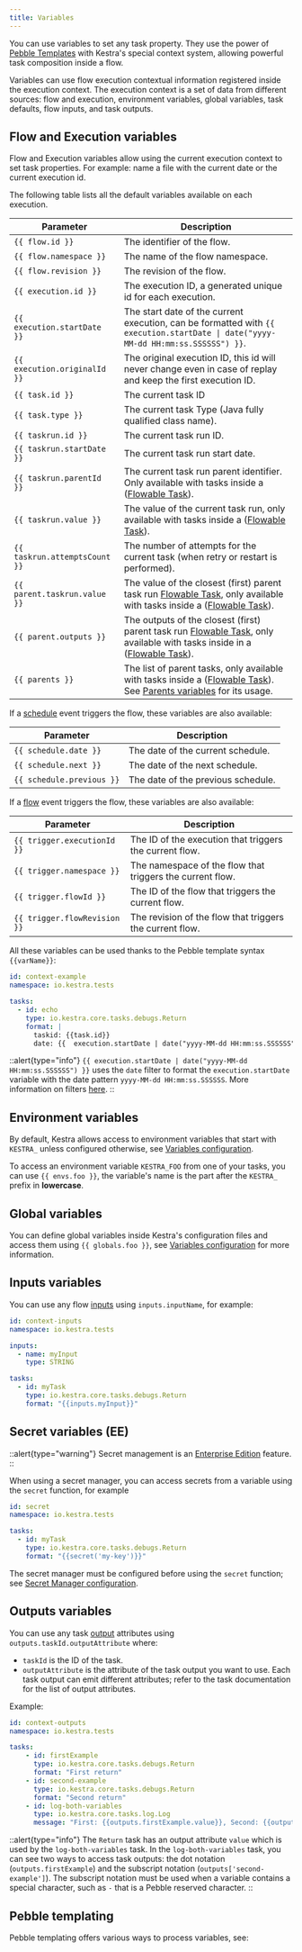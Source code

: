 ```yaml
---
title: Variables
---
```


You can use variables to set any task property. They use the power of [Pebble Templates](https://pebbletemplates.io/) with Kestra's special context system, allowing powerful task composition inside a flow.

Variables can use flow execution contextual information registered inside the execution context. The execution context is a set of data from different sources: flow and execution, environment variables, global variables, task defaults, flow inputs, and task outputs.

## Flow and Execution variables

Flow and Execution variables allow using the current execution context to set task properties. For example: name a file with the current date or the current execution id.

The following table lists all the default variables available on each execution.

| Parameter | Description                                                                                                                                                                             |
| ---------- |-----------------------------------------------------------------------------------------------------------------------------------------------------------------------------------------|
|  `{{ flow.id }}` | The identifier of the flow.                                                                                                                                                             |
|  `{{ flow.namespace }}` | The name of the flow namespace.                                                                                                                                                         |
|  `{{ flow.revision }}` | The revision of the flow.                                                                                                                                                               |
|  `{{ execution.id }}` | The execution ID, a generated unique id for each execution.                                                                                                                             |
|  `{{ execution.startDate }}` | The start date of the current execution, can be formatted with `{{ execution.startDate \| date("yyyy-MM-dd HH:mm:ss.SSSSSS") }}`.                                                       |
|  `{{ execution.originalId }}` | The original execution ID, this id will never change even in case of replay and keep the first execution ID.                                                                            |
|  `{{ task.id }}` | The current task ID                                                                                                                                                                     |
|  `{{ task.type }}` | The current task Type (Java fully qualified class name).                                                                                                                                |
|  `{{ taskrun.id }}` | The current task run ID.                                                                                                                                                                |
|  `{{ taskrun.startDate }}` | The current task run start date.                                                                                                                                                        |
|  `{{ taskrun.parentId }}` | The current task run parent identifier. Only available with tasks inside a  ([Flowable Task](../02.tasks.md#flowable-tasks)).                                                           |
|  `{{ taskrun.value }}` | The value of the current task run, only available with tasks inside a ([Flowable Task](../02.tasks.md#flowable-tasks)).                                                                 |
|  `{{ taskrun.attemptsCount }}` | The number of attempts for the current task (when retry or restart is performed).                                                                                                       |
|  `{{ parent.taskrun.value }}` | The value of the closest (first) parent task run [Flowable Task](../02.tasks.md#flowable-tasks), only available with tasks inside a ([Flowable Task](../02.tasks#flowable-tasks)).      |
|  `{{ parent.outputs }}` | The outputs of the closest (first) parent task run [Flowable Task](../02.tasks.md#flowable-tasks), only available with tasks inside in a ([Flowable Task](../02.tasks#flowable-tasks)). |
|  `{{ parents }}` | The list of parent tasks, only available with tasks inside a ([Flowable Task](../02.tasks.md#flowable-tasks)). See [Parents variables](./02.basic-usage.md#parents-with-flowable-task) for its usage.                              |

If a [schedule](../08.triggers/01.schedule.md) event triggers the flow, these variables are also available:

| Parameter | Description |
| ---------- | ----------- |
|  `{{ schedule.date }}` | The date of the current schedule. |
|  `{{ schedule.next }}` | The date of the next schedule. |
|  `{{ schedule.previous }}` | The date of the previous schedule. |

If a [flow](../08.triggers/02.flow.md) event triggers the flow, these variables are also available:

| Parameter | Description |
| ---------- | ----------- |
|  `{{ trigger.executionId }}` | The ID of the execution that triggers the current flow. |
|  `{{ trigger.namespace }}` | The namespace of the flow that triggers the current flow. |
|  `{{ trigger.flowId }}` | The ID of the flow that triggers the current flow. |
|  `{{ trigger.flowRevision }}` | The revision of the flow that triggers the current flow. |

All these variables can be used thanks to the Pebble template syntax `{{varName}}`:

```yaml
id: context-example
namespace: io.kestra.tests

tasks:
  - id: echo
    type: io.kestra.core.tasks.debugs.Return
    format: |
      taskid: {{task.id}}
      date: {{  execution.startDate | date("yyyy-MM-dd HH:mm:ss.SSSSSS") }}
```

::alert{type="info"}
`{{ execution.startDate | date("yyyy-MM-dd HH:mm:ss.SSSSSS") }}` uses the `date` filter to format the `execution.startDate` variable with the date pattern `yyyy-MM-dd HH:mm:ss.SSSSSS`. More information on filters [here](./03.filter/index.md).
::

## Environment variables

By default, Kestra allows access to environment variables that start with `KESTRA_` unless configured otherwise, see [Variables configuration](../../09.administrator-guide/01.configuration/05.others#variables-configuration).

To access an environment variable `KESTRA_FOO` from one of your tasks, you can use `{{ envs.foo }}`, the variable's name is the part after the `KESTRA_` prefix in **lowercase**.

## Global variables

You can define global variables inside Kestra's configuration files and access them using `{{ globals.foo }}`, see [Variables configuration](../../09.administrator-guide/01.configuration/05.others#variables-configuration) for more information.

## Inputs variables

You can use any flow [inputs](../04.inputs.md) using `inputs.inputName`, for example:

```yaml
id: context-inputs
namespace: io.kestra.tests

inputs:
  - name: myInput
    type: STRING

tasks:
  - id: myTask
    type: io.kestra.core.tasks.debugs.Return
    format: "{{inputs.myInput}}"
```

## Secret variables (EE)

::alert{type="warning"}
Secret management is an [Enterprise Edition](https://kestra.io/enterprise) feature.
::

When using a secret manager, you can access secrets from a variable using the `secret` function, for example

```yaml
id: secret
namespace: io.kestra.tests

tasks:
  - id: myTask
    type: io.kestra.core.tasks.debugs.Return
    format: "{{secret('my-key')}}"
```

The secret manager must be configured before using the `secret` function; see [Secret Manager configuration](../../09.administrator-guide/01.configuration/03.enterprise-edition/secrets/index.md).

## Outputs variables

You can use any task [output](../05.outputs.md) attributes using `outputs.taskId.outputAttribute` where:
- `taskId` is the ID of the task.
- `outputAttribute` is the attribute of the task output you want to use. Each task output can emit different attributes; refer to the task documentation for the list of output attributes.

Example:

```yaml
id: context-outputs
namespace: io.kestra.tests

tasks:
    - id: firstExample
      type: io.kestra.core.tasks.debugs.Return
      format: "First return"
    - id: second-example
      type: io.kestra.core.tasks.debugs.Return
      format: "Second return"
    - id: log-both-variables
      type: io.kestra.core.tasks.log.Log
      message: "First: {{outputs.firstExample.value}}, Second: {{outputs['second-example'].value}}"
```

::alert{type="info"}
The `Return` task has an output attribute `value` which is used by the `log-both-variables` task.
In the `log-both-variables` task, you can see two ways to access task outputs: the dot notation (`outputs.firstExample`) and the subscript notation (`outputs['second-example']`). The subscript notation must be used when a variable contains a special character, such as `-` that is a Pebble reserved character.
::

## Pebble templating
Pebble templating offers various ways to process variables, see:

<ChildTableOfContents :max="1" />
